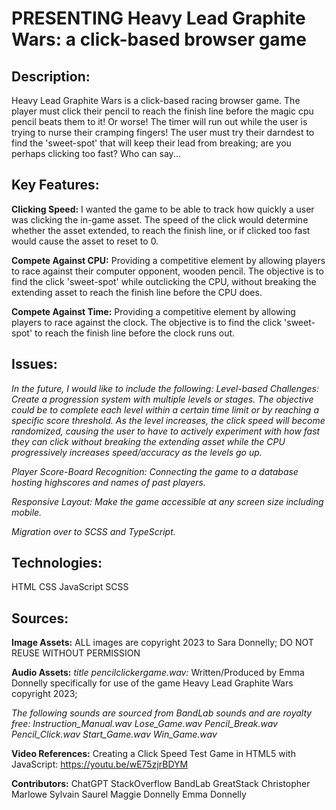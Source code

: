# PRESENTING Heavy Lead Graphite Wars: a click-based browser game
## Description: 

Heavy Lead Graphite Wars is a click-based racing browser game. The player must click their pencil to reach the finish line before the magic cpu pencil beats them to it! Or worse! The timer will run out while the user is trying to nurse their cramping fingers! The user must try their darndest to find the 'sweet-spot' that will keep their lead from breaking; are you perhaps clicking too fast? Who can say...


## Key Features: 

**Clicking Speed:** I wanted the game to be able to track how quickly a user was clicking the in-game asset. The speed of the click would determine whether the asset extended, to reach the finish line, or if clicked too fast would cause the asset to reset to 0.

**Compete Against CPU:** Providing a competitive element by allowing players to race against their computer opponent, wooden pencil. The objective is to find the click 'sweet-spot' while outclicking the CPU, without breaking the extending asset to reach the finish line before the CPU does. 

**Compete Against Time:** Providing a competitive element by allowing players to race against the clock. The objective is to find the click 'sweet-spot' to reach the finish line before the clock runs out. 

## Issues: 
*In the future, I would like to include the following:*
*Level-based Challenges: Create a progression system with multiple levels or stages. The objective could be to complete each level within a certain time limit or by reaching a specific score threshold. As the level increases, the click speed will become randomized, causing the user to have to actively experiment with how fast they can click without breaking the extending asset while the CPU progressively increases speed/accuracy as the levels go up.*

*Player Score-Board Recognition: Connecting the game to a database hosting highscores and names of past players.* 

*Responsive Layout: Make the game accessible at any screen size including mobile.*

*Migration over to SCSS and TypeScript.*


## Technologies: 
HTML
CSS
JavaScript
SCSS

## Sources:
**Image Assets:** ALL images are copyright 2023 to Sara Donnelly; DO NOT REUSE WITHOUT PERMISSION

**Audio Assets:** 
*title pencilclickergame.wav:* Written/Produced by Emma Donnelly specifically for use of the game Heavy Lead Graphite Wars copyright 2023;

*The following sounds are sourced from BandLab sounds and are royalty free:*
*Instruction_Manual.wav* 
*Lose_Game.wav*
*Pencil_Break.wav*
*Pencil_Click.wav*
*Start_Game.wav*
*Win_Game.wav*

**Video References:**
Creating a Click Speed Test Game in HTML5 with JavaScript: 
https://youtu.be/wE75zjrBDYM

**Contributors:**
ChatGPT
StackOverflow
BandLab
GreatStack
Christopher Marlowe
Sylvain Saurel
Maggie Donnelly
Emma Donnelly



